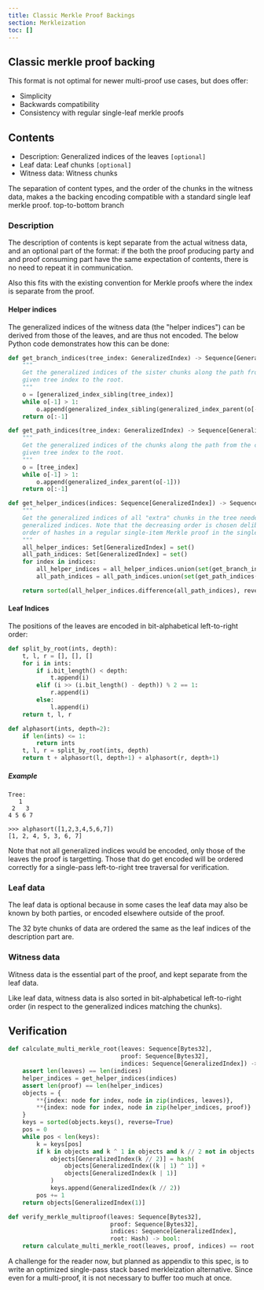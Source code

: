 ```yaml
---
title: Classic Merkle Proof Backings
section: Merkleization
toc: []
---
```


## Classic merkle proof backing

This format is not optimal for newer multi-proof use cases, but does offer:

- Simplicity
- Backwards compatibility
- Consistency with regular single-leaf merkle proofs

## Contents

- Description: Generalized indices of the leaves `[optional]`
- Leaf data: Leaf chunks `[optional]`
- Witness data: Witness chunks

The separation of content types, and the order of the chunks in the witness data, makes a the backing encoding compatible with a standard single leaf merkle proof. top-to-bottom branch

### Description

The description of contents is kept separate from the actual witness data, and an optional part of the format:
if the both the proof producing party and and proof consuming part have the same expectation of contents, there is no need to repeat it in communication.

Also this fits with the existing convention for Merkle proofs where the index is separate from the proof.

#### Helper indices

The generalized indices of the witness data (the "helper indices") can be derived from those of the leaves, and are thus not encoded.
The below Python code demonstrates how this can be done:

```python
def get_branch_indices(tree_index: GeneralizedIndex) -> Sequence[GeneralizedIndex]:
    """
    Get the generalized indices of the sister chunks along the path from the chunk with the
    given tree index to the root.
    """
    o = [generalized_index_sibling(tree_index)]
    while o[-1] > 1:
        o.append(generalized_index_sibling(generalized_index_parent(o[-1])))
    return o[:-1]
```

```python
def get_path_indices(tree_index: GeneralizedIndex) -> Sequence[GeneralizedIndex]:
    """
    Get the generalized indices of the chunks along the path from the chunk with the
    given tree index to the root.
    """
    o = [tree_index]
    while o[-1] > 1:
        o.append(generalized_index_parent(o[-1]))
    return o[:-1]
```

```python
def get_helper_indices(indices: Sequence[GeneralizedIndex]) -> Sequence[GeneralizedIndex]:
    """
    Get the generalized indices of all "extra" chunks in the tree needed to prove the chunks with the given
    generalized indices. Note that the decreasing order is chosen deliberately to ensure equivalence to the
    order of hashes in a regular single-item Merkle proof in the single-item case.
    """
    all_helper_indices: Set[GeneralizedIndex] = set()
    all_path_indices: Set[GeneralizedIndex] = set()
    for index in indices:
        all_helper_indices = all_helper_indices.union(set(get_branch_indices(index)))
        all_path_indices = all_path_indices.union(set(get_path_indices(index)))

    return sorted(all_helper_indices.difference(all_path_indices), reverse=True)
```

#### Leaf Indices

The positions of the leaves are encoded in bit-alphabetical left-to-right order:

```python
def split_by_root(ints, depth):
    t, l, r = [], [], []
    for i in ints:
        if i.bit_length() < depth:
            t.append(i)
        elif (i >> (i.bit_length() - depth)) % 2 == 1:
            r.append(i)
        else:
            l.append(i)
    return t, l, r

def alphasort(ints, depth=2):
    if len(ints) <= 1:
        return ints
    t, l, r = split_by_root(ints, depth)
    return t + alphasort(l, depth+1) + alphasort(r, depth+1)
```

##### Example

```
Tree:
   1
 2   3
4 5 6 7

>>> alphasort([1,2,3,4,5,6,7])
[1, 2, 4, 5, 3, 6, 7]
```

Note that not all generalized indices would be encoded, only those of the leaves the proof is targetting.
Those that do get encoded will be ordered correctly for a single-pass left-to-right tree traversal for verification.

### Leaf data

The leaf data is optional because in some cases the leaf data may also be known by both parties, or encoded elsewhere outside of the proof.

The 32 byte chunks of data are ordered the same as the leaf indices of the description part are.

### Witness data

Witness data is the essential part of the proof, and kept separate from the leaf data.

Like leaf data, witness data is also sorted in bit-alphabetical left-to-right order (in respect to the generalized indices matching the chunks).

## Verification

```python
def calculate_multi_merkle_root(leaves: Sequence[Bytes32],
                                proof: Sequence[Bytes32],
                                indices: Sequence[GeneralizedIndex]) -> Bytes32:
    assert len(leaves) == len(indices)
    helper_indices = get_helper_indices(indices)
    assert len(proof) == len(helper_indices)
    objects = {
        **{index: node for index, node in zip(indices, leaves)},
        **{index: node for index, node in zip(helper_indices, proof)}
    }
    keys = sorted(objects.keys(), reverse=True)
    pos = 0
    while pos < len(keys):
        k = keys[pos]
        if k in objects and k ^ 1 in objects and k // 2 not in objects:
            objects[GeneralizedIndex(k // 2)] = hash(
                objects[GeneralizedIndex((k | 1) ^ 1)] +
                objects[GeneralizedIndex(k | 1)]
            )
            keys.append(GeneralizedIndex(k // 2))
        pos += 1
    return objects[GeneralizedIndex(1)]
```

```python
def verify_merkle_multiproof(leaves: Sequence[Bytes32],
                             proof: Sequence[Bytes32],
                             indices: Sequence[GeneralizedIndex],
                             root: Hash) -> bool:
    return calculate_multi_merkle_root(leaves, proof, indices) == root
```

A challenge for the reader now, but planned as appendix to this spec,
is to write an optimized single-pass stack based merkleization alternative.
Since even for a multi-proof, it is not necessary to buffer too much at once.
